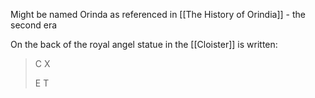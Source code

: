 Might be named Orinda as referenced in [[The History of Orindia]] - the second era

On the back of the royal angel statue in the [[Cloister]] is written:
>C X
>
>E  T